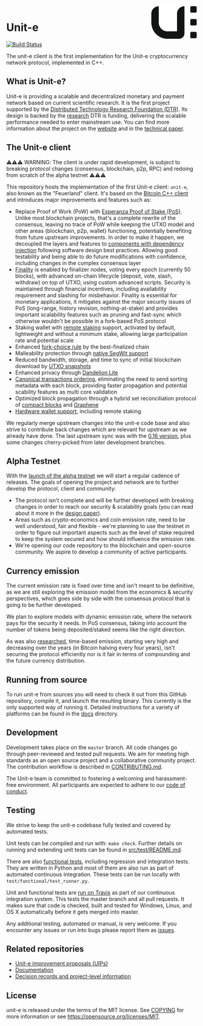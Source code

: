 <img src="unit-e-logo.png" align="right">

# Unit-e

[![Build Status](https://travis-ci.com/dtr-org/unit-e.svg?token=bm5dxUvwqj2MkNmT6JSA&branch=master)](https://travis-ci.com/dtr-org/unit-e)

The unit-e client is the first implementation for the Unit-e cryptocurrency
network protocol, implemented in C++.

## What is Unit-e?

Unit-e is providing a scalable and decentralized monetary and payment network
based on current scientific research. It is the first project supported by the
[Distributed Technology Research Foundation (DTR)](https://dtr.org). Its design
is backed by the [research](https://dtr.org/research/) DTR is funding,
delivering the scalable performance needed to enter mainstream use. You can find
more information about the project on the [website](https://unit-e.io) and in
the [technical paper](https://unit-e.io/technical-design.pdf).

## The Unit-e client

:warning::warning::warning: WARNING: The client is under rapid development, is
subject to breaking protocol changes (consensus, blockchain, p2p, RPC) and
redoing from scratch of the alpha testnet :warning::warning::warning:

This repository hosts the implementation of the first Unit-e client: `unit-e`,
also known as the "Feuerland" client. It's based on the [Bitcoin C++
client](https://github.com/bitcoin/bitcoin) and introduces major improvements
and features such as:

* Replace Proof of Work (PoW) with [Esperanza Proof of Stake (PoS)](
  https://github.com/dtr-org/unit-e-project/blob/master/specs/spec_v1.0.md#block-proposal).
  Unlike most blockchain projects, that's a complete rewrite
  of the consensus, leaving no trace of PoW while keeping the UTXO model and
  other areas (blockchain, p2p, wallet) functioning, potentially
  benefiting from future upstream improvements. In order to make it happen, we
  decoupled the layers and features to [components with dependency
  injection](https://github.com/dtr-org/unit-e/pull/137) following software
  design best practices. Allowing good testability and being able to do future
  modifications with confidence, including changes in the complex consensus
  layer
* [Finality](
  https://github.com/dtr-org/unit-e-project/blob/master/specs/spec_v1.0.md#block-finalization)
  is enabled by finalizer nodes, voting every epoch (currently 50
  blocks), with advanced on-chain lifecycle (deposit, vote, slash, withdraw) on
  top of UTXO, using custom advanced scripts. Security is maintained through
  financial incentives, including availability requirement and slashing for
  misbehavior. Finality is essential for monetary applications, it mitigates
  against the major security issues of PoS (long-range, history revision,
  nothing-at-stake) and provides important scalability features such as pruning
  and fast-sync which otherwise wouldn't be possible in a fork-based PoS
  protocol
* Staking wallet with [remote staking](
  https://github.com/dtr-org/uips/blob/master/UIP-0015.md) support, activated
  by default, lightweight and without a minimum stake, allowing large
  participation rate and potential scale
* Enhanced [fork-choice rule](
  https://github.com/dtr-org/uips/blob/master/UIP-0012.md) by the
  best-finalized chain
* Malleability protection through [native SegWit support](
  https://github.com/dtr-org/uips/blob/master/UIP-0003.md)
* Reduced bandwidth, storage, and time to sync of initial blockchain download
  by [UTXO snapshots](https://github.com/dtr-org/uips/blob/master/UIP-0011.md)
* Enhanced privacy through [Dandelion Lite](
  https://github.com/dtr-org/unit-e/issues/210)
* [Canonical transactions ordering](
  https://github.com/dtr-org/uips/blob/master/UIP-0024.md),
  eliminating the need to send sorting metadata with each block,
  providing faster propagation and potential scability features as multi core
  validation
* Optimized block propagation through a hybrid set reconciliation protocol
  of [compact blocks](
  https://github.com/bitcoin/bips/blob/master/bip-0152.mediawiki)
  and [Graphene](https://github.com/dtr-org/uips/blob/master/UIP-0026.md)
* [Hardware wallet support](https://github.com/dtr-org/unit-e/issues/385),
  including remote staking

We regularly merge upstream changes into the unit-e code base and also strive to
contribute back changes which are relevant for upstream as we already have done.
The last upstream sync was with the [0.16 version](
https://github.com/bitcoin/bitcoin/tree/0.16), plus some changes cherry-picked
from later development branches.

## Alpha Testnet

With the [launch of the alpha testnet](
https://github.com/dtr-org/unit-e/milestone/11) we will start a regular cadence
of releases. The goals of opening the project and network are to further develop
the protocol, client and community:
* The protocol isn't complete and will be further developed with breaking
changes in order to reach our security & scalability goals (you can read about
it more in the [design paper](
https://unit-e.io/technical-design.pdf)).
* Areas such as crypto-economics and coin emission rate, need to be well
understood, fair and flexible - we're planning to use the testnet in order to
figure out important aspects such as the level of stake required to keep the
system secured and how should influence the emission rate.
* We're opening our code repository to the blockchain and open-source
community. We aspire to develop a community of active participants.

## Currency emission

The current emission rate is fixed over time and isn't meant to be definitive,
as we are still exploring the emission model from the economics & security
perspectives, which goes side by side with the consensus protocol that is going
to be further developed.

We plan to explore models with dynamic emission rate, where the network pays
for the security it needs. In PoS consensus, taking into account the number of
tokens being deposited/staked seems like the right direction.

As was also [researched](https://arxiv.org/pdf/1809.07468.pdf), time-based
emission, starting very high and decreasing over the years (in Bitcoin halving
every four years), isn't securing the protocol efficiently nor is it fair in
terms of compounding and the future currency distribution.

## Running from source

To run unit-e from sources you will need to check it out from this GitHub
repository, compile it, and launch the resulting binary. This currently is the
only supported way of running it. Detailed instructions for a variety of
platforms can be found in the
[docs](https://github.com/dtr-org/unit-e/tree/master/doc) directory.

## Development

Development takes place on the `master` branch. All code changes go through
peer-reviewed and tested pull requests. We aim for meeting high standards as an
open source project and a collaborative community project. The contribution
workflow is described in [CONTRIBUTING.md](CONTRIBUTING.md).

The Unit-e team is committed to fostering a welcoming and harassment-free
environment. All participants are expected to adhere to our [code of
conduct](CODE_OF_CONDUCT.md).

## Testing

We strive to keep the unit-e codebase fully tested and covered by automated
tests.

Unit tests can be compiled and run with: `make check`. Further details on
running and extending unit tests can be found in
[src/test/README.md](src/test/README.md).

There are also [functional tests](test), including regression and integration
tests. They are written in Python and most of them are also run as part of
automated continuous integration. These tests can be run locally with
`test/functional/test_runner.py`.

Unit and functional tests are [run on
Travis](https://travis-ci.com/dtr-org/unit-e) as part of our continuous
integration system. This tests the master branch and all pull requests. It makes
sure that code is checked, built and tested for Windows, Linux, and OS X
automatically before it gets merged into master.

Any additional testing, automated or manual, is very welcome. If you encounter
any issues or run into bugs please report them as
[issues](https://github.com/dtr-org/unit-e/issues).

## Related repositories

* [Unit-e improvement proposals (UIPs)](https://github.com/dtr-org/uips)
* [Documentation](https://github.com/dtr-org/docs.unit-e.io)
* [Decision records and project-level information](
  https://github.com/dtr-org/unit-e-project)

## License

unit-e is released under the terms of the MIT license. See [COPYING](COPYING)
for more information or see https://opensource.org/licenses/MIT.
